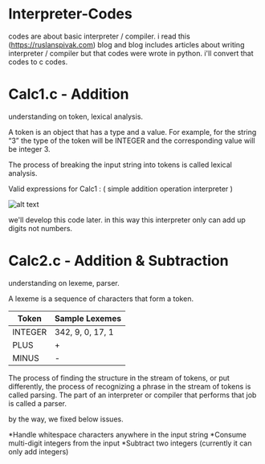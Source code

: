 # Interpreter-Codes

codes are about basic interpreter / compiler. i read this (https://ruslanspivak.com) blog and blog includes articles about writing interpreter / compiler but that codes were wrote in python. i'll convert that codes to c codes.  

# Calc1.c - Addition  
understanding on token, lexical analysis. 

A token is an object that has a type and a value.
For example, for the string “3” the type of the token will be INTEGER and the corresponding value will be integer 3.

The process of breaking the input string into tokens is called lexical analysis.

Valid expressions for Calc1 : ( simple addition operation interpreter )

![alt text](https://image.ibb.co/j1Fx26/1.jpg)

we'll develop this code later. in this way this interpreter only can  add up digits not numbers.

# Calc2.c  - Addition & Subtraction

understanding on lexeme, parser.

A lexeme is a sequence of characters that form a token.

Token   | Sample Lexemes
--------|---------------
INTEGER | 342, 9, 0, 17, 1
PLUS    | +
MINUS   | -


The process of finding the structure in the stream of tokens, or put differently, the process of recognizing a phrase in the stream of tokens is called parsing. The part of an interpreter or compiler that performs that job is called a parser.

by the way, we fixed below issues.

*Handle whitespace characters anywhere in the input string
*Consume multi-digit integers from the input
*Subtract two integers (currently it can only add integers)



